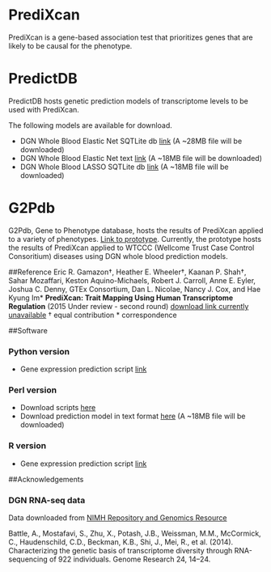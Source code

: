 PrediXcan
=========

PrediXcan is a gene-based association test that prioritizes genes that are likely to be causal for the phenotype. 

PredictDB
=========
PredictDB hosts genetic prediction models of transcriptome levels to be used with PrediXcan. 

The following models are available for download. 

- DGN Whole Blood Elastic Net SQTLite db [link](https://s3.amazonaws.com/imlab-open/Data/PredictDB/DGN-WB_0.5.db "DGN-WB-EN0.50.db") (A ~28MB file will be downloaded)
- DGN Whole Blood Elastic Net text [link](https://s3.amazonaws.com/imlab-open/Data/PredictDB/DGN-WB_0.5.txt "DGN-WB-EN0.50.txt") (A ~18MB file will be downloaded)
- DGN Whole Blood LASSO SQTLite db [link](https://s3.amazonaws.com/imlab-open/Data/PredictDB/DGN-WB_1.db "DGN-WB-EN1.db") (A ~18MB file will be downloaded)

G2Pdb
=========
G2Pdb, Gene to Phenotype database, hosts the results of PrediXcan applied to a variety of phenotypes. [Link to prototype](http://www.gene2pheno.org/). Currently, the prototype hosts the results of PrediXcan applied to WTCCC (Wellcome Trust Case Control Consoritium) diseases using DGN whole blood prediction models.


##Reference
Eric R. Gamazon†, Heather E. Wheeler†, Kaanan P. Shah†, Sahar Mozaffari, Keston Aquino-Michaels, Robert J. Carroll, Anne E. Eyler, Joshua C. Denny, GTEx Consortium, Dan L. Nicolae, Nancy J. Cox, and Hae Kyung Im* **PrediXcan: Trait Mapping Using Human Transcriptome Regulation** (2015 Under review - second round) [download link currently unavailable](https://s3.amazonaws.com/imlab-open/Webdata/Papers/2015/PrediXcan/PrediXcan.pdf)
† equal contribution * correspondence


##Software

### Python version

- Gene expression prediction script [link](https://github.com/hakyimlab/PrediXcan/tree/master/Software)

### Perl version 

- Download scripts [here](https://github.com/hakyimlab/PrediXcan/tree/master/Paper-Scripts/Kaanan)
- Download prediction model in text format [here](https://s3.amazonaws.com/imlab-open/Data/PredictDB/DGN-WB_0.5.txt "DGN-WB-EN0.50.txt") (A ~18MB file will be downloaded)

### R version

- Gene expression prediction script [link](https://github.com/hakyimlab/PrediXcan/tree/master/Software)

##Acknowledgements

### DGN RNA-seq data

Data downloaded from [NIMH Repository and Genomics Resource](https://www.nimhgenetics.org )

Battle, A., Mostafavi, S., Zhu, X., Potash, J.B., Weissman, M.M., McCormick, C., Haudenschild, C.D., Beckman, K.B., Shi, J., Mei, R., et al. (2014). Characterizing the genetic basis of transcriptome diversity through RNA-sequencing of 922 individuals. Genome Research 24, 14–24.


